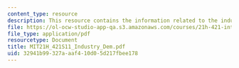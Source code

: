 ```yaml
---
content_type: resource
description: This resource contains the information related to the industry and demography.
file: https://ol-ocw-studio-app-qa.s3.amazonaws.com/courses/21h-421-introduction-to-environmental-history-spring-2011/32941b99327aaaf410d05d217fbee178_MIT21H_421S11_Industry_Dem.pdf
file_type: application/pdf
resourcetype: Document
title: MIT21H_421S11_Industry_Dem.pdf
uid: 32941b99-327a-aaf4-10d0-5d217fbee178
---
```

